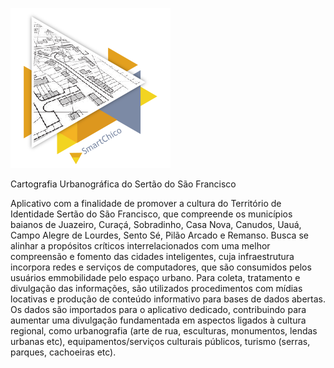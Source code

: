 ![alt text](https://raw.githubusercontent.com/bigeyessolution/SmartChico/master/doc/images/icon.256.png)

Cartografia Urbanográfica do Sertão do São Francisco

Aplicativo com a finalidade de promover a cultura do Território de Identidade Sertão do São Francisco, que compreende os municípios 
baianos de Juazeiro, Curaçá, Sobradinho, Casa Nova, Canudos, Uauá, Campo Alegre de Lourdes, Sento Sé, Pilão Arcado e Remanso. 
Busca se alinhar a propósitos críticos interrelacionados com uma melhor compreensão e fomento das cidades inteligentes, cuja infraestrutura incorpora redes e serviços de computadores, que são consumidos pelos usuários emmobilidade pelo espaço urbano. Para coleta, tratamento e divulgação das informações, são utilizados procedimentos com mídias locativas e produção de conteúdo informativo para bases de dados abertas. Os dados são importados para o aplicativo dedicado, contribuindo para aumentar uma divulgação fundamentada em aspectos ligados à cultura regional, como urbanografia (arte de rua, esculturas, monumentos, lendas urbanas etc), equipamentos/serviços culturais públicos, turismo (serras, parques, cachoeiras etc).

